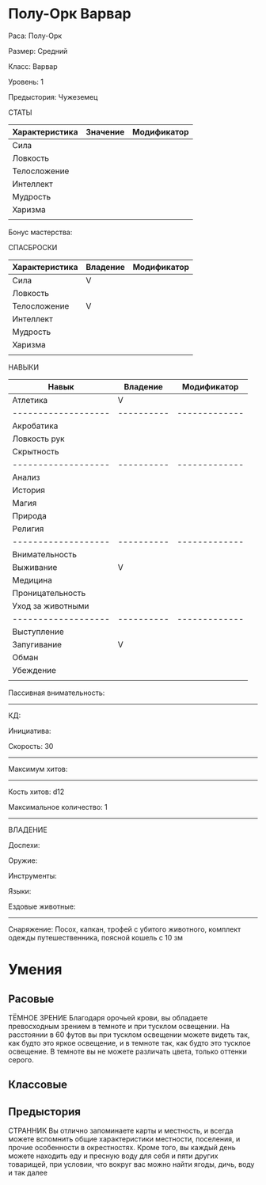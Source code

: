 # Полу-Орк Варвар
Раса: Полу-Орк

Размер: Средний

Класс: Варвар

Уровень: 1

Предыстория: Чужеземец

СТАТЫ

| Характеристика | Значение | Модификатор |
|----------------|----------|-------------|
| Сила           |          |             |
| Ловкость       |          |             |
| Телосложение   |          |             |
| Интеллект      |          |             |
| Мудрость       |          |             |
| Харизма        |          |             |
|                |          |             |

Бонус мастерства: 

СПАСБРОСКИ

| Характеристика | Владение | Модификатор |
|----------------|----------|-------------|
| Сила           |    V     |             |
| Ловкость       |          |             |
| Телосложение   |    V     |             |
| Интеллект      |          |             |
| Мудрость       |          |             |
| Харизма        |          |             |
|                |          |             |

НАВЫКИ

| Навык             | Владение | Модификатор |
|-------------------|----------|-------------|
| Атлетика          |     V    |             |
|-------------------|----------|-------------|
| Акробатика        |          |             |
| Ловкость рук      |          |             |
| Скрытность        |          |             |
|-------------------|----------|-------------|
| Анализ            |          |             |
| История           |          |             |
| Магия             |          |             |
| Природа           |          |             |
| Религия           |          |             |
|-------------------|----------|-------------|
| Внимательность    |          |             |
| Выживание         |     V    |             |
| Медицина          |          |             |
| Проницательность  |          |             |
| Уход за животными |          |             |
|-------------------|----------|-------------|
| Выступление       |          |             |
| Запугивание       |     V    |             |
| Обман             |          |             |
| Убеждение         |          |             |
|                   |          |             |

Пассивная внимательность:

------------

КД:

Инициатива:

Скорость: 30

------------

Максимум хитов:

------------

Кость хитов: d12

Максимальное количество: 1

------------

ВЛАДЕНИЕ

Доспехи:

Оружие:

Инструменты:

Языки:

Ездовые животные:

------------

Снаряжение: Посох, капкан, трофей с убитого животного, комплект одежды путешественника,
поясной кошель с 10 зм


# Умения
## Расовые
ТЁМНОЕ ЗРЕНИЕ 
Благодаря орочьей крови, вы обладаете превосходным зрением в темноте и при тусклом освещении. На расстоянии в 60 футов вы при тусклом освещении можете видеть так, как будто это яркое освещение, и в темноте так, как будто это тусклое освещение. В темноте вы не можете различать цвета, только оттенки серого.

## Классовые

## Предыстория
СТРАННИК
Вы отлично запоминаете карты и местность, и всегда можете вспомнить общие характеристики местности, поселения, и прочие особенности в окрестностях. Кроме того, вы каждый день можете находить еду и пресную воду для себя и пяти других товарищей, при условии, что вокруг вас можно найти ягоды, дичь, воду и так далее
